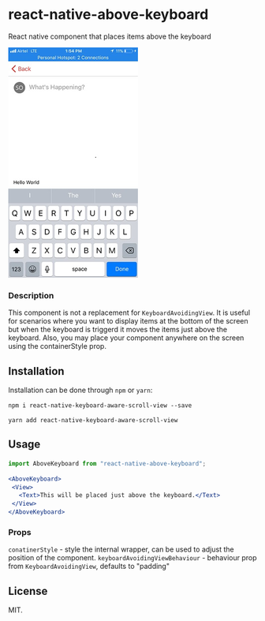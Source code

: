 # react-native-above-keyboard
React native component that places items above the keyboard

![](demo/IMG_E0345.JPG)


### Description

This component is not a replacement for `KeyboardAvoidingView`. It is useful for scenarios where you want to display
items at the bottom of the screen but when the keyboard is triggerd it moves the items just above the keyboard.
Also, you may place your component anywhere on the screen using the containerStyle prop.


## Installation

Installation can be done through `npm` or `yarn`:

```shell
npm i react-native-keyboard-aware-scroll-view --save
```

```shell
yarn add react-native-keyboard-aware-scroll-view
```

## Usage

```js
import AboveKeyboard from "react-native-above-keyboard";
```

```jsx
<AboveKeyboard>
 <View>
   <Text>This will be placed just above the keyboard.</Text>
 </View>
</AboveKeyboard>
```

### Props

`conatinerStyle` - style the internal wrapper, can be used to adjust the position of the component.
`keyboardAvoidingViewBehaviour` - behaviour prop from `KeyboardAvoidingView`, defaults to "padding"

## License

MIT.

